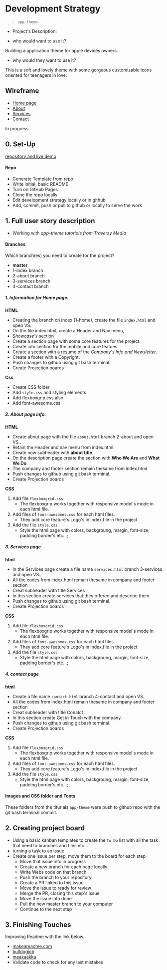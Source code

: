 # Development Strategy

> `app-theme-`

- Project's Description:

- who would want to use it?

Building a application theme for apple devices owners.

- why would they want to use it?

This is a soft and lovely theme with some gorgeous customizable icons oriented for teenagers in love.

## Wireframe

- [Home page](https://wireframe.cc/Amd3DJ)
- [About](https://wireframe.cc/kGalXV)
- [Services](https://wireframe.cc/z3znq7)
- [Contact](https://wireframe.cc/T9j2qt)

In progress

## 0. Set-Up

[repository and live demo](https://brainketunze.github.io/app-theme-/)

#### Repo

  - Generate Template from repo
  - Write initial, basic README
  - Turn on GitHub Pages
  - Clone the repo locally
  - Edit development strategy locally or in github
  - Add, commit, push or pull to github or locally to serve the work

## 1. Full user story description

- Working with _app-theme tutorials from Traversy Media_

#### Branches
Which branch(es) you need to create for the project?
- **master** 
- 1-index branch  
- 2-about branch  
- 3-services branch
- 4-contact branch

##### 1. Information for Home page. 

__HTML__

   - Creating the branch on index (1-home), create the file `index.html` and open VS.
   - On the file index.html, create a Header and Nav menu,
   - _Showcase's_ section
   - Create a section page with some core features for the project.
   - Create info section for the mobile and core featues
   - Create a section with a resume of the _Company's info and Newsletter_.
   - Create a footer with a Copyright.
   - Push changes to github using git bash terminal.
   - Create Projection boards
   
__Css__

   - Create CSS folder
   - Add `style.css` and styling elements
   - Add flexboxgrip.css also
   - Add font-awesome.css
   
##### 2. About page info. 

__HTML__

   - Create about page with the file `about.html` branch 2-about and open VS..
   - Retain the Header and nav menu from index.html.
   - Create now subheader with **about title**.
   - On the description page create the section with **Who We Are** and **What We Do**.
   - The company and footer section remain thesame from index.html.
   - Push changes to github using git bash terminal.
   - Create Projection boards
   
__CSS__
1. Add file `flexboxgrid.css`
   - The flexboxgrip works together with responsive model's mode in each html file.
2. Add files of `font-awesomes.css` for each html files.
   - They add core feature's Logo's in index.file in the project
3. Add the file `style.css`
   - Style the html page with colors, backgroung, margin, font-size, padding border's etc...;

##### 3. Services page
__html__
   - In the Services page create a file name `services.html` branch 3-services and open VS..
   - All the codes from index.html remain thesame in company and footer section
   - Creat subheader with title Services
   - In this section create services that they offered and describe them.
   - Push changes to github using git bash terminal.
   - Create Projection boards
   
__CSS__
   
1. Add file `flexboxgrid.css`
   - The flexboxgrip works together with responsive model's mode in each html file.
2. Add files of `font-awesomes.css` for each html files.
   - They add core feature's Logo's in index.file in the project
3. Add the file `style.css`
   - Style the html page with colors, backgroung, margin, font-size, padding border's etc...;

##### 4. contact page

__html__

   - Create a file name `contact.html` branch 4-contact and open VS..
   - All the codes from index.html remain thesame in company and footer section
   - Creat subheader with title Conatct
   - In this section create Get in Touch with the company.
   - Push changes to github using git bash terminal.
   - Create Projection boards

__CSS__

1. Add file `flexboxgrid.css`
   - The flexboxgrip works together with responsive model's mode in each html file.
2. Add files of `font-awesomes.css` for each html files.
   - They add core feature's Logo's in index.file in the project
3. Add the file `style.css`
   - Style the html page with colors, backgroung, margin, font-size, padding border's etc...;
   
#### Images and CSS folder and Fonts

These folders from the titurials `app-theme` were push to github repo with the git bash terminal commit.
  
## 2. Creating project board 

* Using a basic kanban templates to create the `To Do` list with all the task that need to branches and files etc...
* turning a task to an issue
* Create one issue per step, move them to the board
   for each step
   - Move that issue into in progress
   - Create a new branch for each page locally
   - Write Webs code on that branch
   - Push the branch to your repository
   - Create a PR linked to this issue
   - Move the issue to ready for review
   - Merge the PR, closing this step's issue
   - Move the issue into done
   - Pull the new master branch to your computer
   - Continue to the next step

## 3. Finishing Touches

Improving Readme with the link below.
  - [makeareadme.com](https://www.makeareadme.com/)
  - [bulldogjob](https://bulldogjob.com/news/449-how-to-write-a-good-readme-for-your-github-project)
  - [meakaakka](https://medium.com/@meakaakka/a-beginners-guide-to-writing-a-kickass-readme-7ac01da88ab3)
- Validate code to check for any last mistakes

